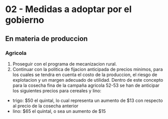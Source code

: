 # 02 - Medidas a adoptar por el gobierno

## En materia de produccion

### Agricola

1. Proseguir con el programa de mecanizacion rural.
2. Continuar con la politica de fijacion anticipada de precios minimos, para los cuales se tendra en cuenta el costo de la produccion, el riesgo de explotacion y
un margen adecuado de utilidad. Dentro de este concepto para la cosecha fina de la campaña agricola 52-53 se han de anticipar los siguientes precios para cereales y lino:

  - trigo: $50 el quintal, lo cual representa un aumento de $13 con respecto al precio de la cosecha anterior
  - lino: $65 el quintal, o sea un aumento de $15
